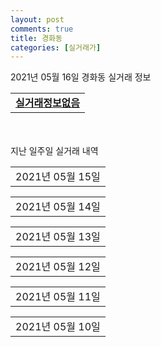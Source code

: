 ```yaml
---
layout: post
comments: true
title: 경화동
categories: [실거래가]
---
```


2021년 05월 16일 경화동 실거래 정보

<table>
  <tr>
    <td colspan="4" style="font-weight: bold;"><a href="https://search.naver.com/search.naver?query=실거래정보없음">실거래정보없음</a></td>
  </tr>
    
</table>
    
<div style="margin-top: 50px; margin-bottom: 13px">지난 일주일 실거래 내역</div>

  <table style="width: 100%; margin-bottom: 1px">
      <tr class="header">
        <td>2021년 05월 15일</td>
      </tr>
      <tr class="child" style="display: none">
        <td>
            
        <table>
          <tr>
            <td colspan="4" style="font-weight: bold;"><a href="https://search.naver.com/search.naver?query=경화동더샵">경화동더샵</a></td>
          </tr>

          <tr>
            <td>매매</td>
            <td>3층</td>
            <td>84.94㎡</td>
            <td>계약일 2021-05-10</td>
          </tr>
          <tr>
            <td colspan="4">18,500<br>기존최고가 18,800</td>
          </tr>
    
        </table>
        <table style="margin-top: 5px">
          <tr>
            <td colspan="4" style="font-weight: bold;"><a href="https://search.naver.com/search.naver?query=경화주공">경화주공</a></td>
          </tr>
    
          <tr>
            <td>매매</td>
            <td>2층</td>
            <td>31.98㎡</td>
            <td>계약일 2021-05-14</td>
          </tr>
          <tr>
            <td colspan="4">7,500<br>기존최고가 7,500</td>
          </tr>
    
          <tr>
            <td>매매</td>
            <td>4층</td>
            <td>31.98㎡</td>
            <td>계약일 2021-05-10</td>
          </tr>
          <tr>
            <td colspan="4">6,800<br>기존최고가 7,000</td>
          </tr>
    
        </table>
    
        </td>
      </tr>
  </table>
    
  <table style="width: 100%; margin-bottom: 1px">
      <tr class="header">
        <td>2021년 05월 14일</td>
      </tr>
      <tr class="child" style="display: none">
        <td>
            
        <table>
          <tr>
            <td colspan="4" style="font-weight: bold;"><a href="https://search.naver.com/search.naver?query=경화동더샵">경화동더샵</a></td>
          </tr>

          <tr>
            <td>매매</td>
            <td>4층</td>
            <td>84.94㎡</td>
            <td>계약일 2021-05-03</td>
          </tr>
          <tr>
            <td colspan="4">19,500<br>기존최고가 19,500</td>
          </tr>
    
        </table>
        <table style="margin-top: 5px">
          <tr>
            <td colspan="4" style="font-weight: bold;"><a href="https://search.naver.com/search.naver?query=대동다:숲">대동다:숲</a></td>
          </tr>
    
          <tr>
            <td>매매</td>
            <td>6층</td>
            <td>84.995㎡</td>
            <td>계약일 2021-05-12</td>
          </tr>
          <tr>
            <td colspan="4">24,000<br>기존최고가 24,000</td>
          </tr>
    
        </table>
        <table style="margin-top: 5px">
          <tr>
            <td colspan="4" style="font-weight: bold;"><a href="https://search.naver.com/search.naver?query=경화주공">경화주공</a></td>
          </tr>
    
          <tr>
            <td>월세</td>
            <td>5층</td>
            <td>39.72㎡</td>
            <td>계약일 2021-04-10</td>
          </tr>
          <tr>
            <td colspan="4">30 (100)<br>기존최고가 7,800 (100)</td>
          </tr>
    
        </table>
    
        </td>
      </tr>
  </table>
    
  <table style="width: 100%; margin-bottom: 1px">
      <tr class="header">
        <td>2021년 05월 13일</td>
      </tr>
      <tr class="child" style="display: none">
        <td>
            
        <table>
          <tr>
            <td colspan="4" style="font-weight: bold;"><a href="https://search.naver.com/search.naver?query=경화주공">경화주공</a></td>
          </tr>

          <tr>
            <td>매매</td>
            <td>4층</td>
            <td>31.98㎡</td>
            <td>계약일 2021-05-11</td>
          </tr>
          <tr>
            <td colspan="4">6,500<br>기존최고가 7,000</td>
          </tr>
    
        </table>
        <table style="margin-top: 5px">
          <tr>
            <td colspan="4" style="font-weight: bold;"><a href="https://search.naver.com/search.naver?query=대방빌리지">대방빌리지</a></td>
          </tr>
    
          <tr>
            <td>매매</td>
            <td>2층</td>
            <td>84.796㎡</td>
            <td>계약일 2021-05-08</td>
          </tr>
          <tr>
            <td colspan="4">14,000<br>기존최고가 14,000</td>
          </tr>
    
        </table>
    
        </td>
      </tr>
  </table>
    
  <table style="width: 100%; margin-bottom: 1px">
      <tr class="header">
        <td>2021년 05월 12일</td>
      </tr>
      <tr class="child" style="display: none">
        <td>
            
        <table>
          <tr>
            <td colspan="4" style="font-weight: bold;"><a href="https://search.naver.com/search.naver?query=경화동더샵">경화동더샵</a></td>
          </tr>

          <tr>
            <td>매매</td>
            <td>1층</td>
            <td>84.94㎡</td>
            <td>계약일 2021-04-23</td>
          </tr>
          <tr>
            <td colspan="4">19,000<br>기존최고가 19,000</td>
          </tr>
    
        </table>
        <table style="margin-top: 5px">
          <tr>
            <td colspan="4" style="font-weight: bold;"><a href="https://search.naver.com/search.naver?query=현대그린파크">현대그린파크</a></td>
          </tr>
    
          <tr>
            <td>매매</td>
            <td>4층</td>
            <td>59.85㎡</td>
            <td>계약일 2021-05-11</td>
          </tr>
          <tr>
            <td colspan="4">6,200<br>기존최고가 6,200</td>
          </tr>
    
        </table>
    
        </td>
      </tr>
  </table>
    
  <table style="width: 100%; margin-bottom: 1px">
      <tr class="header">
        <td>2021년 05월 11일</td>
      </tr>
      <tr class="child" style="display: none">
        <td>
            
        <table>
          <tr>
            <td colspan="4" style="font-weight: bold;"><a href="https://search.naver.com/search.naver?query=경화보람아름채CITY">경화보람아름채CITY</a></td>
          </tr>

          <tr>
            <td>매매</td>
            <td>4층</td>
            <td>49.9438㎡</td>
            <td>계약일 2021-05-06</td>
          </tr>
          <tr>
            <td colspan="4">14,000<br>기존최고가 14,000</td>
          </tr>
    
        </table>
        <table style="margin-top: 5px">
          <tr>
            <td colspan="4" style="font-weight: bold;"><a href="https://search.naver.com/search.naver?query=경화주공">경화주공</a></td>
          </tr>
    
          <tr>
            <td>매매</td>
            <td>4층</td>
            <td>31.98㎡</td>
            <td>계약일 2021-04-12</td>
          </tr>
          <tr>
            <td colspan="4">7,000<br>기존최고가 7,000</td>
          </tr>
    
        </table>
        <table style="margin-top: 5px">
          <tr>
            <td colspan="4" style="font-weight: bold;"><a href="https://search.naver.com/search.naver?query=대동다:숲">대동다:숲</a></td>
          </tr>
    
          <tr>
            <td>월세</td>
            <td>12층</td>
            <td>84.995㎡</td>
            <td>계약일 2021-04-25</td>
          </tr>
          <tr>
            <td colspan="4">55 (2,000)</td>
          </tr>
    
        </table>
        <table style="margin-top: 5px">
          <tr>
            <td colspan="4" style="font-weight: bold;"><a href="https://search.naver.com/search.naver?query=초원빌라(923)">초원빌라(923)</a></td>
          </tr>
    
          <tr>
            <td>월세</td>
            <td>4층</td>
            <td>78.63㎡</td>
            <td>계약일 2021-04-23</td>
          </tr>
          <tr>
            <td colspan="4">40 (1,000)</td>
          </tr>
    
        </table>
    
        </td>
      </tr>
  </table>
    
  <table style="width: 100%; margin-bottom: 1px">
      <tr class="header">
        <td>2021년 05월 10일</td>
      </tr>
      <tr class="child" style="display: none">
        <td>
            
        <table>
          <tr>
            <td colspan="4" style="font-weight: bold;"><a href="https://search.naver.com/search.naver?query=실거래정보없음">실거래정보없음</a></td>
          </tr>

        </table>
    
        </td>
      </tr>
  </table>
    

